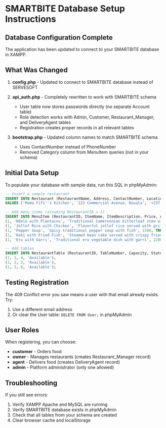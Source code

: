 # SMARTBITE Database Setup Instructions

## Database Configuration Complete

The application has been updated to connect to your SMARTBITE database in XAMPP.

## What Was Changed

1. **config.php** - Updated to connect to SMARTBITE database instead of SERVESOFT
2. **api_auth.php** - Completely rewritten to work with SMARTBITE schema
   - User table now stores passwords directly (no separate Account table)
   - Role detection works with Admin, Customer, Restaurant_Manager, and DeliveryAgent tables
   - Registration creates proper records in all relevant tables

3. **bootstrap.php** - Updated column names to match SMARTBITE schema
   - Uses ContactNumber instead of PhoneNumber
   - Removed Category column from MenuItem queries (not in your schema)

## Initial Data Setup

To populate your database with sample data, run this SQL in phpMyAdmin:

```sql
-- Insert a sample restaurant
INSERT INTO Restaurant (RestaurantName, Address, ContactNumber, Location, Status)
VALUES ('Mama Fifi''s Kitchen', '123 Commercial Avenue, Douala', '+237 680 111 222', 'Douala', 'Active');

-- Add menu items (assuming RestaurantID = 1)
INSERT INTO MenuItem (RestaurantID, ItemName, ItemDescription, Price, Availability) VALUES
(1, 'Ndole with Plantains', 'Traditional Cameroonian bitterleaf stew with boiled plantains', 2500, TRUE),
(1, 'Jollof Rice with Chicken', 'Flavorful jollof rice served with grilled chicken', 3000, TRUE),
(1, 'Pepper Soup', 'Spicy traditional pepper soup with fish', 1500, TRUE),
(1, 'Koki with Fried Fish', 'Steamed bean cake served with crispy fried fish', 2000, TRUE),
(1, 'Eru with Garri', 'Traditional eru vegetable dish with garri', 2200, TRUE);

-- Add tables
INSERT INTO RestaurantTable (RestaurantID, TableNumber, Capacity, Status) VALUES
(1, 1, 4, 'Available'),
(1, 2, 2, 'Available'),
(1, 3, 6, 'Available');
```

## Testing Registration

The 409 Conflict error you saw means a user with that email already exists. Try:

1. Use a different email address
2. Or clear the User table: `DELETE FROM User;` in phpMyAdmin

## User Roles

When registering, you can choose:
- **customer** - Orders food
- **owner** - Manages restaurants (creates Restaurant_Manager record)
- **agent** - Delivers food (creates DeliveryAgent record)
- **admin** - Platform administrator (only one allowed)

## Troubleshooting

If you still see errors:
1. Verify XAMPP Apache and MySQL are running
2. Verify SMARTBITE database exists in phpMyAdmin
3. Check that all tables from your schema are created
4. Clear browser cache and localStorage
